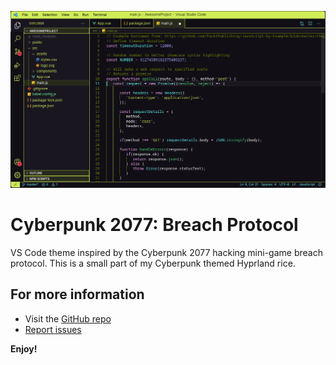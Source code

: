 ![image](https://github.com/SimBoi/dotfiles/blob/main/manual-installation/vs%20code/cyberpunk-2077--breach-protocol/snapshot_2025-09-02_20-05-49.png)

# Cyberpunk 2077: Breach Protocol

VS Code theme inspired by the Cyberpunk 2077 hacking mini-game breach protocol. This is a small part of my Cyberpunk themed Hyprland rice. 

## For more information

* Visit the [GitHub repo](https://github.com/SimBoi/dotfiles/tree/main/manual-installation/vs%20code/cyberpunk-2077--breach-protocol)
* [Report issues](https://github.com/SimBoi/dotfiles/issues)

**Enjoy!**
